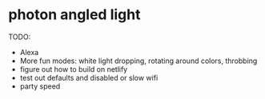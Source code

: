 # photon angled light

TODO: 
- Alexa
- More fun modes: white light dropping, rotating around colors, throbbing
- figure out how to build on netlify
- test out defaults and disabled or slow wifi
- party speed